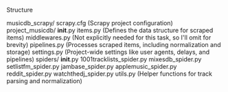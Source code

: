 Structure

musicdb_scrapy/
    scrapy.cfg (Scrapy project configuration)
    project_musicdb/
        __init__.py
        items.py (Defines the data structure for scraped items)
        middlewares.py (Not explicitly needed for this task, so I'll omit for brevity)
        pipelines.py (Processes scraped items, including normalization and storage)
        settings.py (Project-wide settings like user agents, delays, and pipelines)
        spiders/
            __init__.py
            1001tracklists_spider.py
            mixesdb_spider.py
            setlistfm_spider.py
            jambase_spider.py
            applemusic_spider.py
            reddit_spider.py
            watchthedj_spider.py
            utils.py (Helper functions for track parsing and normalization)
